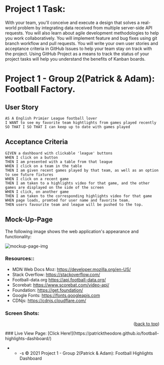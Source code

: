 # Project 1 Task:

With your team, you'll conceive and execute a design that solves a real-world problem by integrating data received from multiple server-side API requests. You will also learn about agile development methodologies to help you work collaboratively. You will implement feature and bug fixes using git branch workflow and pull requests.
You will write your own user stories and acceptance criteria in GitHub Issues to help your team stay on track with the project. Using GitHub Project as a means to track the status of your project tasks will help you understand the benefits of Kanban boards.
# Project 1 - Group 2(Patrick & Adam): Football Factory.

## User Story

```
AS A English Primier League football lover
I WANT to see my favorite team hightlights from games played recently
SO THAT I SO THAT I can keep up to date with games played
```

## Acceptance Criteria

```
GIVEN a dashboard with clickable 'league' buttons
WHEN I click on a button
THEN I am presented with a table from that league
WHEN I click on a team in the table
THEN I am given recent games played by that team, as well as an option to see future fixtures
WHEN I click on a recent game
THEN I am taken to a highlights video for that game, and the other games are displayed on the side of the screen
WHEN I click, on another game
THEN I am taken to the corresponding highlights video for that game
WHEN page loads, promted for user name and favorite team. 
THEN users favourite team and league will be pushed to the top. 
```
## Mock-Up-Page

The following image shows the web application's appearance and functionality:

![mockup-page-img](https://user-images.githubusercontent.com/88220398/136380069-b61586f9-a75e-4f0b-9148-55454169b58e.gif)

### Resources::
* MDN Web Docs Moz: https://developer.mozilla.org/en-US/
* Stack Overflow: https://stackoverflow.com/
* Football-data.org https://api.football-data.org/
* Scorebat: https://www.scorebat.com/video-api/
* Foundation: https://get.foundation/
* Google Fonts: https://fonts.googleapis.com
* CDNjs: https://cdnjs.cloudflare.com/
### Screen Shots:
<p align="right">(<a href="#top">back to top</a>)</p>
### Live View Page: [Click Here!](https://patricktheodore.github.io/football-highlights-dashboard/)

- - -s
© 2021 Project 1 - Group 2(Patrick & Adam): Football Highlights Dashboard 

